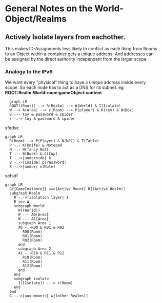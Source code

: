 # General Notes on the World-Object/Realms

## Actively Isolate layers from eachother.

This makes ID-Assignments less likely to conflict as each thing from Rooms to
an Object within a container gets a unique address. And addresses can be
assigned by the direct authority independent from the larger scope.


### Analogy to the IPv6

We want every "physical" thing to have a unique address inside every scope.
So each node has to act as a DNS for its subnet.
eg. **ROOT:Realm:World:room:gameObject:content**

```mermaid
  graph LR
  ROOT((Root)) --> R(Realm) --> W(World) & I(Isolate)
  W --> A(Area) --> r(Room) --> P(player) & K(key) & B(Box)
  B --- toy & password & spider
  r -.-> toy & password & spider
```

sfedse

```mermaid
graph LR
  R(Room) --> P(Player) & N(NPC) & T(Table)
  P -.- K(Knife) & Notepad
  N -.- H(fancy Hat)
  T --- B(Book) & C(Cup)
  T -.->|underside| k
  B -.->|inside| p(Password)
  B -.->|under| n(Note)
```

sefsdf

```mermaid
graph LR
  G{{GameInstance}} ==>|Active Mount| R[(Active Realm)]
  subgraph Realm
    R -.->|isolation layer| I
    R ==> W
    subgraph World
      W((World))
      W --- A0{Area}
      W --- A1{Area}
      subgraph Area 1
      A0 -.-R00 & R01 & R02
        R00(Room)
        R01(Room)
        R02(Room)
      end
      subgraph Area 2
      A1 -.-R10 & R11 & R12
        R10(Room)
        R11(Room)
        R12(Room)
      end
    end
    subgraph isolate
      I([Isolate]) -.-> r(Room)
    end
  end
  G -.->|aux-mounts| w[(other Realms)]
```
